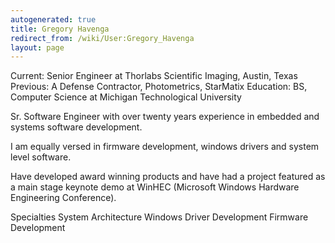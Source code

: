 ```yaml
---
autogenerated: true
title: Gregory Havenga
redirect_from: /wiki/User:Gregory_Havenga
layout: page
---
```


Current: Senior Engineer at Thorlabs Scientific Imaging, Austin, Texas
Previous: A Defense Contractor, Photometrics, StarMatix Education: BS,
Computer Science at Michigan Technological University

Sr. Software Engineer with over twenty years experience in embedded and
systems software development.

I am equally versed in firmware development, windows drivers and system
level software.

Have developed award winning products and have had a project featured as
a main stage keynote demo at WinHEC (Microsoft Windows Hardware
Engineering Conference).

Specialties System Architecture Windows Driver Development Firmware
Development
